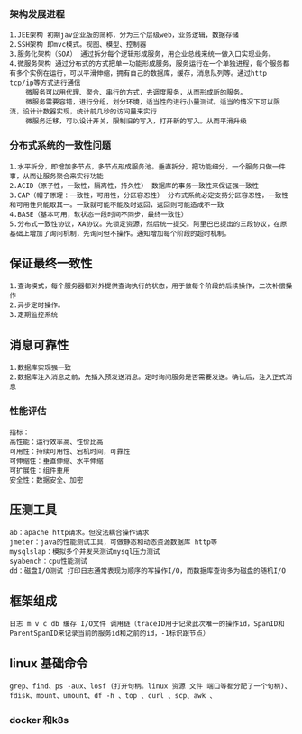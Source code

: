 ### 架构发展进程
    1.JEE架构 初期jav企业版的简称，分为三个层级web，业务逻辑，数据存储
    2.SSH架构 即mvc模式。视图、模型、控制器
    3.服务化架构（SOA） 通过拆分每个逻辑形成服务，用企业总线来统一做入口实现业务。
    4.微服务架构 通过分布式的方式把单一功能形成服务，服务运行在一个单独进程，每个服务都有多个实例在运行，可以平滑伸缩，拥有自己的数据库，缓存，消息队列等。通过http tcp/ip等方式进行通信
        微服务可以用代理、聚合、串行的方式，去调度服务，从而形成新的服务。
        微服务需要容错，进行分组，划分环境，适当性的进行小量测试。适当的情况下可以限流，设计计数器实现，统计前几秒的访问量来实行
        微服务迁移，可以设计开关，限制旧的写入，打开新的写入。从而平滑升级
    
### 分布式系统的一致性问题
    1.水平拆分，即增加多节点，多节点形成服务池。垂直拆分，把功能细分，一个服务只做一件事，从而让服务聚合来实行功能
    2.ACID（原子性，一致性，隔离性，持久性） 数据库的事务一致性来保证强一致性
    3.CAP（帽子原理：一致性，可用性，分区容忍性） 分布式系统必定支持分区容忍性，一致性和可用性只能取其一。一致就可能不能及时返回，返回则可能造成不一致
    4.BASE（基本可用，软状态一段时间不同步，最终一致性）
    5.分布式一致性协议，XA协议。先锁定资源，然后统一提交。阿里巴巴提出的三段协议，在原基础上增加了询问机制，先询问但不操作。通知增加每个阶段的超时机制。
  ## 保证最终一致性
    1.查询模式，每个服务器都对外提供查询执行的状态，用于做每个阶段的后续操作，二次补偿操作
    2.异步定时操作。
    3.定期监控系统
  ## 消息可靠性
    1.数据库实现强一致
    2.数据库注入消息之前，先插入预发送消息。定时询问服务是否需要发送。确认后，注入正式消息
 ### 性能评估 
    指标：
    高性能：运行效率高、性价比高
    可用性：持续可用性、宕机时间，可靠性
    可伸缩性：垂直伸缩、水平伸缩
    可扩展性：组件重用
    安全性：数据安全、加密
  ## 压测工具
    ab：apache http请求。但没法耦合操作请求
    jmeter：java的性能测试工具，可做静态和动态资源数据库 http等
    mysqlslap：模拟多个并发来测试mysql压力测试
    syabench：cpu性能测试
    dd：磁盘I/O测试 打印日志通常表现为顺序的写操作I/O，而数据库查询多为磁盘的随机I/O
  ## 框架组成
    日志 m v c db 缓存 I/O文件 调用链（traceID用于记录此次唯一的操作id，SpanID和ParentSpanID来记录当前的服务id和之前的id，-1标识跟节点）
   ## linux 基础命令
    grep、find、ps -aux、losf (打开句柄。linux 资源 文件 端口等都分配了一个句柄)、fdisk、mount、umount、df -h 、top 、curl 、scp、awk 、
   ### docker 和k8s
   
   
  
